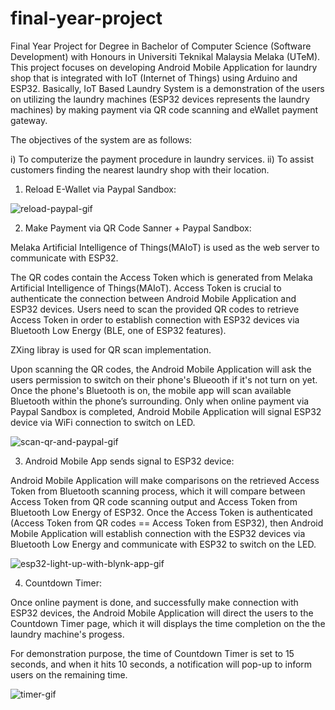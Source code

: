 # final-year-project

Final Year Project for Degree in Bachelor of Computer Science (Software Development) with Honours in Universiti Teknikal Malaysia Melaka (UTeM). This project focuses on developing Android Mobile Application for laundry shop that is integrated with IoT (Internet of Things) using Arduino and ESP32. Basically, IoT Based Laundry System is a demonstration of the users on utilizing the laundry machines (ESP32 devices represents the laundry machines) by making payment via QR code scanning and eWallet payment gateway.

The objectives of the system are as follows:

  i) To computerize the payment procedure in laundry services.
  ii) To assist customers finding the nearest laundry shop with their location.


1) Reload E-Wallet via Paypal Sandbox:

![reload-paypal-gif](https://user-images.githubusercontent.com/62368837/132645672-e3a853bb-fed9-449d-8e39-48f8501ab847.gif)


2) Make Payment via QR Code Sanner + Paypal Sandbox:

Melaka Artificial Intelligence of Things(MAIoT) is used as the web server to communicate with ESP32.

The QR codes contain the Access Token which is generated from Melaka Artificial Intelligence of Things(MAIoT). Access Token is crucial to authenticate the connection between Android Mobile Application and ESP32 devices. Users need to scan the provided QR codes to retrieve Access Token in order to establish connection with ESP32 devices via Bluetooth Low Energy (BLE, one of ESP32 features).

ZXing libray is used for QR scan implementation.

Upon scanning the QR codes, the Android Mobile Application will ask the users permission to switch on their phone's Blueooth if it's not turn on yet. Once the phone's Bluetooth is on, the mobile app will scan available Bluetooth within the phone’s surrounding. Only when online payment via Paypal Sandbox is completed, Android Mobile Application will signal ESP32 device via WiFi connection to switch on LED.

![scan-qr-and-paypal-gif](https://user-images.githubusercontent.com/62368837/132645809-74509148-ba57-4086-976f-e1a9ec273a03.gif)



3) Android Mobile App sends signal to ESP32 device:

Android Mobile Application will make comparisons on the retrieved Access Token from Bluetooth scanning process, which it will compare between Access Token from QR code scanning output and Access Token from Bluetooth Low Energy of ESP32. Once the Access Token is authenticated (Access Token from QR codes == Access Token from ESP32), then Android Mobile Application will establish connection with the ESP32 devices via Bluetooth Low Energy and communicate with ESP32 to switch on the LED.

![esp32-light-up-with-blynk-app-gif](https://user-images.githubusercontent.com/62368837/132645985-eb7d328a-75be-4c9c-990c-88932c26ea1e.gif)



4) Countdown Timer:

Once online payment is done, and successfully make connection with ESP32 devices, the Android Mobile Application will direct the users to the Countdown Timer page, which it will displays the time completion on the the laundry machine's progess. 

For demonstration purpose, the time of Countdown Timer is set to 15 seconds, and when it hits 10 seconds, a notification will pop-up to inform users on the remaining time. 

![timer-gif](https://user-images.githubusercontent.com/62368837/132646197-337bbc55-c841-42f7-bd87-b26960675a81.gif)

